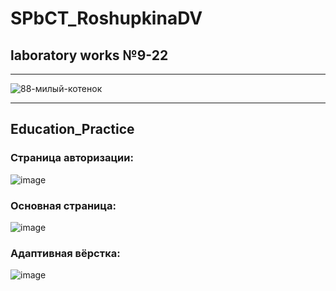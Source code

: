 # SPbCT_RoshupkinaDV
## laboratory works №9-22


--------------------

![88-милый-котенок](https://user-images.githubusercontent.com/88589361/134251847-e6535ac6-20b6-4321-b913-acc0717d4c43.jpg)

--------------------
## Education_Practice
### Страница авторизации:
![image](https://user-images.githubusercontent.com/88589361/234538219-4bcec6ce-468f-41f1-92ca-03e51f180259.png)
### Основная страница:
![image](https://user-images.githubusercontent.com/88589361/234539635-bf0654fd-55ba-48a3-a795-7225cc4685d1.png)
### Адаптивная вёрстка:
![image](https://user-images.githubusercontent.com/88589361/234539741-e7cda806-0043-4cff-b7a3-930b6a4aa08a.png)
